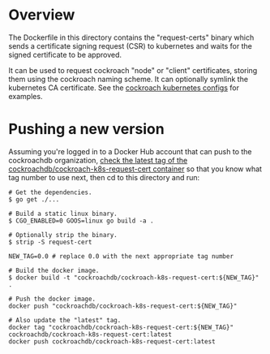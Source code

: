 # Overview

The Dockerfile in this directory contains the "request-certs" binary which
sends a certificate signing request (CSR) to kubernetes and waits for
the signed certificate to be approved.

It can be used to request cockroach "node" or "client" certificates, storing them
using the cockroach naming scheme. It can optionally symlink the kubernetes CA certificate.
See the [cockroach kubernetes configs](https://github.com/cockroachdb/cockroach/tree/master/cloud/kubernetes) for examples.

# Pushing a new version

Assuming you're logged in to a Docker Hub account that can push to the
cockroachdb organization, [check the latest tag of the
cockroachdb/cockroach-k8s-request-cert
container](https://hub.docker.com/r/cockroachdb/cockroach-k8s-request-cert/tags/) so
that you know what tag number to use next, then cd to this directory and run:

```shell
# Get the dependencies.
$ go get ./...

# Build a static linux binary.
$ CGO_ENABLED=0 GOOS=linux go build -a .

# Optionally strip the binary.
$ strip -S request-cert

NEW_TAG=0.0 # replace 0.0 with the next appropriate tag number

# Build the docker image.
$ docker build -t "cockroachdb/cockroach-k8s-request-cert:${NEW_TAG}" .

# Push the docker image.
docker push "cockroachdb/cockroach-k8s-request-cert:${NEW_TAG}"

# Also update the "latest" tag.
docker tag "cockroachdb/cockroach-k8s-request-cert:${NEW_TAG}" cockroachdb/cockroach-k8s-request-cert:latest
docker push cockroachdb/cockroach-k8s-request-cert:latest
```

